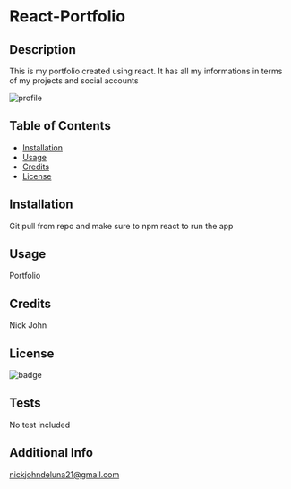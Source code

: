 # React-Portfolio

## Description

This is my portfolio created using react. It has all my informations in terms of my projects and social accounts

![profile](https://user-images.githubusercontent.com/81334326/133187222-bbcb9739-d746-48ef-a8fc-139168658893.png)

## Table of Contents

- [Installation](#installation)
- [Usage](#usage)
- [Credits](#credits)
- [License](#license)

## Installation

Git pull from repo and make sure to npm react to run the app

## Usage

Portfolio

## Credits

Nick John

## License

![badge](https://img.shields.io/badge/license-mit-brightgreen)

## Tests

No test included

## Additional Info

nickjohndeluna21@gmail.com
